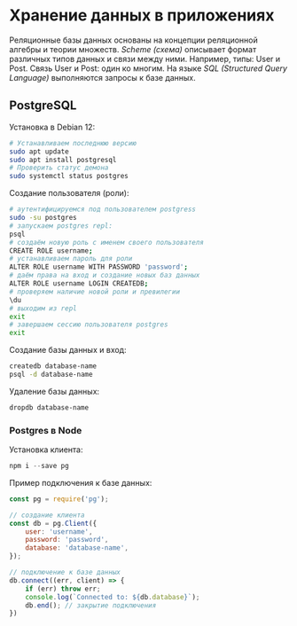 # Хранение данных в приложениях

Реляционные базы данных основаны на концепции реляционной алгебры и теории множеств. _Scheme (схема)_ описывает формат различных типов данных и связи между ними. Например, типы: User и Post. Связь User и Post: один ко многим. На языке _SQL (Structured Query Language)_ выполняются запросы к базе данных.

## PostgreSQL

Установка в Debian 12:

```bash
# Устанавливаем последнюю версию
sudo apt update
sudo apt install postgresql
# Проверить статус демона
sudo systemctl status postgres
```

Создание пользователя (роли):

```bash
# аутентифицируемся под пользователем postgress
sudo -su postgres
# запускаем postgres repl:
psql
# создаём новую роль с именем своего пользователя
CREATE ROLE username;
# устанавливаем пароль для роли
ALTER ROLE username WITH PASSWORD 'password';
# даём права на вход и создание новых баз данных
ALTER ROLE username LOGIN CREATEDB;
# проверяем наличие новой роли и превилегии
\du
# выходим из repl
exit
# завершаем сессию пользователя postgres
exit
```

Создание базы данных и вход:

```bash
createdb database-name
psql -d database-name
```

Удаление базы данных:

```bash
dropdb database-name
```

### Postgres в Node

Установка клиента:

```javascript
npm i --save pg
```

Пример подключения к базе данных:

```javascript
const pg = require('pg');

// создание клиента
const db = pg.Client({
    user: 'username',
    password: 'password',
    database: 'database-name',
});

// подключение к базе данных
db.connect((err, client) => {
    if (err) throw err;
    console.log(`Connected to: ${db.database}`);
    db.end(); // закрытие подключения
})
```

